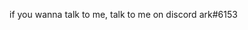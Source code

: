 if you wanna talk to me, talk to me on discord ark#6153 

<!---
cbaark/cbaark is a ✨ special ✨ repository because its `README.md` (this file) appears on your GitHub profile.
You can click the Preview link to take a look at your changes.
--->
